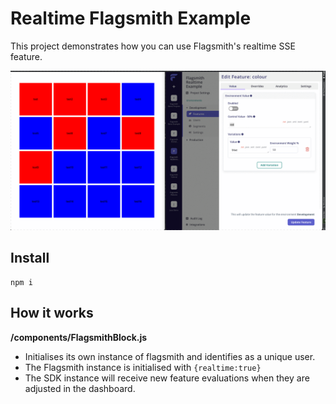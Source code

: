 # Realtime Flagsmith Example

This project demonstrates how you can use Flagsmith's realtime SSE feature.


<img src="./recording.gif"/>

## Install
```
npm i
```

## How it works

**/components/FlagsmithBlock.js**
- Initialises its own instance of flagsmith and identifies as a unique user.
- The Flagsmith instance is initialised with ``{realtime:true}``
- The SDK instance will receive new feature evaluations when they are adjusted in the dashboard. 
